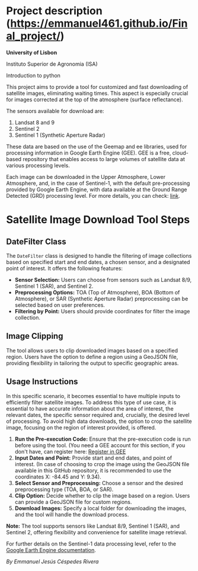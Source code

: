 # **Project description (https://emmanuel461.github.io/Final_project/)**

**University of Lisbon**


Instituto Superior de Agronomia (ISA)

Introduction to python 

This project aims to provide a tool for customized and fast downloading of satellite images, eliminating waiting times. This aspect is especially crucial for images corrected at the top of the atmosphere (surface reflectance).

The sensors available for download are:

1. Landsat 8 and 9
2. Sentinel 2
3. Sentinel 1 (Synthetic Aperture Radar)

These data are based on the use of the Geemap and ee libraries, used for processing information in Google Earth Engine (GEE). GEE is a free, cloud-based repository that enables access to large volumes of satellite data at various processing levels.

Each image can be downloaded in the Upper Atmosphere, Lower Atmosphere, and, in the case of Sentinel-1, with the default pre-processing provided by Google Earth Engine, with data available at the Ground Range Detected (GRD) processing level. For more details, you can check: [link](https://developers.google.com/earth-engine/datasets/catalog/COPERNICUS_S1_GRD).



# Satellite Image Download Tool Steps

## DateFilter Class

The `DateFilter` class is designed to handle the filtering of image collections based on specified start and end dates, a chosen sensor, and a designated point of interest. It offers the following features:

- **Sensor Selection:** Users can choose from sensors such as Landsat 8/9, Sentinel 1 (SAR), and Sentinel 2.
- **Preprocessing Options:** TOA (Top of Atmosphere), BOA (Bottom of Atmosphere), or SAR (Synthetic Aperture Radar) preprocessing can be selected based on user preferences.
- **Filtering by Point:** Users should provide coordinates for filter the image collection. 

## Image Clipping

The tool allows users to clip downloaded images based on a specified region. Users have the option to define a region using a GeoJSON file, providing flexibility in tailoring the output to specific geographic areas.

## Usage Instructions
In this specific scenario, it becomes essential to have multiple inputs to efficiently filter satellite images. To address this type of use case, it is essential to have accurate information about the area of interest, the relevant dates, the specific sensor required and, crucially, the desired level of processing. To avoid high data downloads, the option to crop the satellite image, focusing on the region of interest provided, is offered. 



1. **Run the Pre-execution Code:** Ensure that the pre-execution code is run before using the tool.
(You need a GEE account for this section, if you don't have, can register here: [Register in GEE](https://code.earthengine.google.com/register)
2. **Input Dates and Point:** Provide start and end dates, and point of interest. (In case of choosing to crop the image using the GeoJSON file available in this GitHub repository, it is recommended to use the coordinates X: -84.45 and Y: 9.34).
3. **Select Sensor and Preprocessing:** Choose a sensor and the desired preprocessing type (TOA, BOA, or SAR).
4. **Clip Option:** Decide whether to clip the image based on a region. Users can provide a GeoJSON file for custom regions.
5. **Download Images:** Specify a local folder for downloading the images, and the tool will handle the download process.

**Note:** The tool supports sensors like Landsat 8/9, Sentinel 1 (SAR), and Sentinel 2, offering flexibility and convenience for satellite image retrieval.

For further details on the Sentinel-1 data processing level, refer to the [Google Earth Engine documentation](https://developers.google.com/earth-engine/datasets/catalog/COPERNICUS_S1_GRD).

*By Emmanuel Jesús Céspedes Rivera*

